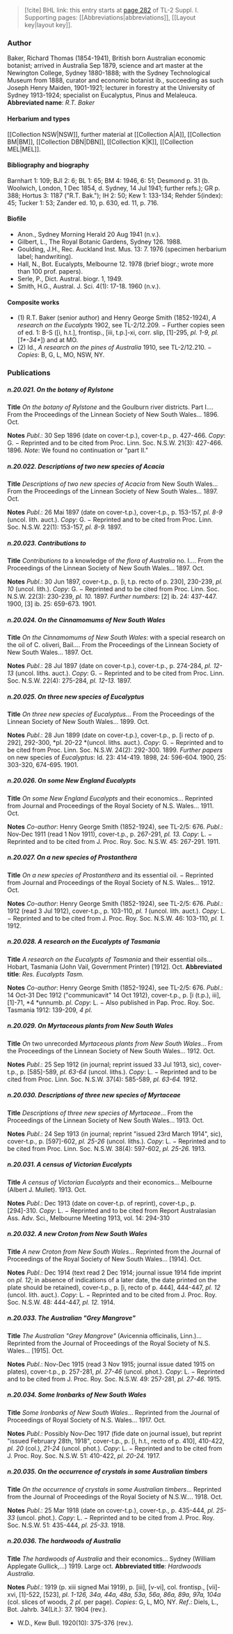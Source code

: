 > [!cite] BHL link: this entry starts at [page 282](https://www.biodiversitylibrary.org/page/33265009) of TL-2 Suppl. I.
> Supporting pages: [[Abbreviations|abbreviations]], [[Layout key|layout key]].

### Author

Baker, Richard Thomas (1854-1941), British born Australian economic botanist; arrived in Australia Sep 1879, science and art master at the Newington College, Sydney 1880-1888; with the Sydney Technological Museum from 1888, curator and economic botanist ib., succeeding as such Joseph Henry Maiden, 1901-1921; lecturer in forestry at the University of Sydney 1913-1924; specialist on Eucalyptus, Pinus and Melaleuca. 
**Abbreviated name**: *R.T. Baker*

#### Herbarium and types

[[Collection NSW|NSW]], further material at [[Collection A|A]], [[Collection BM|BM]], [[Collection DBN|DBN]], [[Collection K|K]], [[Collection MEL|MEL]].

#### Bibliography and biography

Barnhart 1: 109; BJI 2: 6; BL 1: 65; BM 4: 1946, 6: 51; Desmond p. 31 (b. Woolwich, London, 1 Dec 1854, d. Sydney, 14 Jul 1941; further refs.); GR p. 388; Hortus 3: 1187 ("R.T. Bak."); IH 2: 50; Kew 1: 133-134; Rehder 5(index): 45; Tucker 1: 53; Zander ed. 10, p. 630, ed. 11, p. 716.

#### Biofile

- Anon., Sydney Morning Herald 20 Aug 1941 (n.v.).
- Gilbert, L., The Royal Botanic Gardens, Sydney 126. 1988.
- Goulding, J.H., Rec. Auckland Inst. Mus. 13: 7. 1976 (specimen herbarium label; handwriting).
- Hall, N., Bot. Eucalypts, Melbourne 12. 1978 (brief biogr.; wrote more than 100 prof. papers).
- Serle, P., Dict. Austral. biogr. 1, 1949.
- Smith, H.G., Austral. J. Sci. 4(1): 17-18. 1960 (n.v.).

#### Composite works

- (1) R.T. Baker (senior author) and Henry George Smith (1852-1924), *A research on the Eucalypts* 1902, see TL-2/12.209. − Further copies seen of ed. 1: B-S (\[i, h.t.\], frontisp., \[iii, t.p.\]-xi, corr. slip, \[1\]-295, *pl. 1-9, pl.* \[*1\*-34\**\]) and at MO.
- (2) Id., *A research on the pines of Australia* 1910, see TL-2/12.210. − *Copies*: B, G, L, MO, NSW, NY.

### Publications

##### n.20.021. On the botany of Rylstone

**Title**
*On the botany of Rylstone* and the Goulburn river districts. Part I.... From the Proceedings of the Linnean Society of New South Wales... 1896. Oct.

**Notes**
*Publ*.: 30 Sep 1896 (date on cover-t.p.), cover-t.p., p. 427-466. *Copy*: G. − Reprinted and to be cited from Proc. Linn. Soc. N.S.W. 21(3): 427-466. 1896.
*Note*: We found no continuation or "part II."

##### n.20.022. Descriptions of two new species of Acacia

**Title**
*Descriptions of two new species of Acacia* from New South Wales... From the Proceedings of the Linnean Society of New South Wales... 1897. Oct.

**Notes**
*Publ*.: 26 Mai 1897 (date on cover-t.p.), cover-t.p., p. 153-157, *pl. 8-9* (uncol. lith. auct.).
*Copy*: G. − Reprinted and to be cited from Proc. Linn. Soc. N.S.W. 22(1): 153-157, *pl. 8-9.* 1897.

##### n.20.023. Contributions to

**Title**
*Contributions to* a knowledge of *the flora of Australia* no. I.... From the Proceedings of the Linnean Society of New South Wales... 1897. Oct.

**Notes**
*Publ*.: 30 Jun 1897, cover-t.p., p. \[i, t.p. recto of p. 230\], 230-239, *pl. 10* (uncol. lith.). *Copy*: G. − Reprinted and to be cited from Proc. Linn. Soc. N.S.W. 22(3): 230-239, *pl. 10.* 1897.
*Further numbers*: \[2\] ib. 24: 437-447. 1900, \[3\] ib. 25: 659-673. 1901.

##### n.20.024. On the Cinnamomums of New South Wales

**Title**
*On the Cinnamomums of New South Wales*: with a special research on the oil of C. oliveri, Bail.... From the Proceedings of the Linnean Society of New South Wales... 1897. Oct.

**Notes**
*Publ*.: 28 Jul 1897 (date on cover-t.p.), cover-t.p., p. 274-284, *pl. 12-13* (uncol. liths. auct.).
*Copy*: G. − Reprinted and to be cited from Proc. Linn. Soc. N.S.W. 22(4): 275-284, *pl. 12-13.* 1897.

##### n.20.025. On three new species of Eucalyptus

**Title**
*On three new species of Eucalyptus*... From the Proceedings of the Linnean Society of New South Wales... 1899. Oct.

**Notes**
*Publ*.: 28 Jun 1899 (date on cover-t.p.), cover-t.p., p. \[i recto of p. 292\], 292-300, *pl. 20-22 *(uncol. liths. auct.). *Copy*: G. − Reprinted and to be cited from Proc. Linn. Soc. N.S.W. 24(2): 292-300. 1899.
*Further papers* on new species of *Eucalyptus*: Id. 23: 414-419. 1898, 24: 596-604. 1900, 25: 303-320, 674-695. 1901.

##### n.20.026. On some New England Eucalypts

**Title**
*On some New England Eucalypts* and their economics... Reprinted from Journal and Proceedings of the Royal Society of N.S. Wales... 1911. Oct.

**Notes**
*Co-author*: Henry George Smith (1852-1924), see TL-2/5: 676.
*Publ*.: Nov-Dec 1911 (read 1 Nov 1911), cover-t.p., p. 267-291, *pl. 13.* *Copy*: L. − Reprinted and to be cited from J. Proc. Roy. Soc. N.S.W. 45: 267-291. 1911.

##### n.20.027. On a new species of Prostanthera

**Title**
*On a new species of Prostanthera* and its essential oil. − Reprinted from Journal and Proceedings of the Royal Society of N.S. Wales... 1912. Oct.

**Notes**
*Co-author*: Henry George Smith (1852-1924), see TL-2/5: 676.
*Publ*.: 1912 (read 3 Jul 1912), cover-t.p., p. 103-110, *pl. 1* (uncol. lith. auct.). *Copy*: L. − Reprinted and to be cited from J. Proc. Roy. Soc. N.S.W. 46: 103-110, *pl. 1.* 1912.

##### n.20.028. A research on the Eucalypts of Tasmania

**Title**
*A research on the Eucalypts of Tasmania* and their essential oils... Hobart, Tasmania (John Vail, Government Printer) \[1912\]. Oct.
**Abbreviated title**: *Res. Eucalypts Tasm.*

**Notes**
*Co-author*: Henry George Smith (1852-1924), see TL-2/5: 676.
*Publ*.: 14 Oct-31 Dec 1912 ("communicavit" 14 Oct 1912), cover-t.p., p. \[i (t.p.), iii\], \[1\]-71, *4 *unnumb. *pl*. *Copy*: L. − Also published in Pap. Proc. Roy. Soc. Tasmania 1912: 139-209, *4 pl*.

##### n.20.029. On Myrtaceous plants from New South Wales

**Title**
*On* two unrecorded *Myrtaceous plants from New South Wales*... From the Proceedings of the Linnean Society of New South Wales... 1912. Oct.

**Notes**
*Publ*.: 25 Sep 1912 (in journal; reprint issued 33 Jul 1913, sic), cover-t.p., p. \[585\]-589, *pl. 63-64* (uncol. liths.). *Copy*: L. − Reprinted and to be cited from Proc. Linn. Soc. N.S.W. 37(4): 585-589, *pl. 63-64.* 1912.

##### n.20.030. Descriptions of three new species of Myrtaceae

**Title**
*Descriptions of three new species of Myrtaceae*... From the Proceedings of the Linnean Society of New South Wales... 1913. Oct.

**Notes**
*Publ*.: 24 Sep 1913 (in journal; reprint "issued 23rd March 1914", sic), cover-t.p., p. \[597\]-602, *pl. 25-26* (uncol. liths.). *Copy*: L. − Reprinted and to be cited from Proc. Linn. Soc. N.S.W. 38(4): 597-602, *pl. 25-26.* 1913.

##### n.20.031. A census of Victorian Eucalypts

**Title**
*A census of Victorian Eucalypts* and their economics... Melbourne (Albert J. Mullet). 1913. Oct.

**Notes**
*Publ*.: Dec 1913 (date on cover-t.p. of reprint), cover-t.p., p. \[294\]-310. *Copy*: L. − Reprinted and to be cited from Report Australasian Ass. Adv. Sci., Melbourne Meeting 1913, vol. 14: 294-310

##### n.20.032. A new Croton from New South Wales

**Title**
*A new Croton from New South Wales*... Reprinted from the Journal of Proceedings of the Royal Society of New South Wales... \[1914\]. Oct.

**Notes**
*Publ*.: Dec 1914 (text read 2 Dec 1914; journal issue 1914 fide imprint on *pl. 12*; in absence of indications of a later date, the date printed on the plate should be retained), cover-t.p., p. \[i, recto of p. 444\], 444-447, *pl. 12* (uncol. lith. auct.). *Copy*: L. − Reprinted and to be cited from J. Proc. Roy. Soc. N.S.W. 48: 444-447, *pl. 12.* 1914.

##### n.20.033. The Australian "Grey Mangrove"

**Title**
*The Australian "Grey Mangrove"* (Avicennia officinalis, Linn.)... Reprinted from the Journal of Proceedings of the Royal Society of N.S. Wales... \[1915\]. Oct.

**Notes**
*Publ*.: Nov-Dec 1915 (read 3 Nov 1915; journal issue dated 1915 on plates), cover-t.p., p. 257-281, *pl. 27-46* (uncol. phot.). *Copy*: L. − Reprinted and to be cited from J. Proc. Roy. Soc. N.S.W. 49: 257-281, *pl. 27-46.* 1915.

##### n.20.034. Some Ironbarks of New South Wales

**Title**
*Some Ironbarks of New South Wales*... Reprinted from the Journal of Proceedings of Royal Society of N.S. Wales... 1917. Oct.

**Notes**
*Publ*.: Possibly Nov-Dec 1917 (fide date on journal issue), but reprint "issued February 28th, 1918", cover-t.p., p. \[i, h.t., recto of p. 410\], 410-422, *pl. 20* (col.), *21-24* (uncol. phot.).
*Copy*: L. − Reprinted and to be cited from J. Proc. Roy. Soc. N.S.W. 51: 410-422, *pl. 20-24.* 1917.

##### n.20.035. On the occurrence of crystals in some Australian timbers

**Title**
*On the occurrence of crystals in some Australian timbers*... Reprinted from the Journal of Proceedings of the Royal Society of N.S.W.... 1918. Oct.

**Notes**
*Publ*.: 25 Mar 1918 (date on cover-t.p.), cover-t.p., p. 435-444, *pl. 25-33* (uncol. phot.). *Copy*: L. − Reprinted and to be cited from J. Proc. Roy. Soc. N.S.W. 51: 435-444, *pl. 25-33.* 1918.

##### n.20.036. The hardwoods of Australia

**Title**
*The hardwoods of Australia* and their economics... Sydney (William Applegate Gullick,...) 1919. Large oct.
**Abbreviated title**: *Hardwoods Australia*.

**Notes**
*Publ*.: 1919 (p. xiii signed Mai 1919), p. \[iii\], \[v-vi\], col. frontisp., \[vii\]-xvi, \[1\]-522, \[523\], *pl. 1-126, 34a, 44a, 48a, 53a, 56a, 86a, 89a, 97a, 104a* (col. slices of woods, *2 pl*. per page). *Copies*: G, L, MO, NY.
*Ref*.: Diels, L., Bot. Jahrb. 34(Lit.): 37. 1904 (rev.).
- W.D., Kew Bull. 1920(10): 375-376 (rev.).

